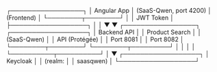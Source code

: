 ┌─────────────────┐
│  Angular App    │ (SaaS-Qwen, port 4200)
│  (Frontend)     │
└────────┬────────┘
         │
         │ JWT Token
         │
         ├──────────────────┐
         │                  │
         ▼                  ▼
┌─────────────────┐   ┌──────────────────┐
│  Backend API    │   │  Product Search  │
│  (SaaS-Qwen)    │   │  API (Protégée)  │
│  Port 8081      │   │  Port 8082       │
└────────┬────────┘   └────────┬─────────┘
         │                     │
         │                     │
         └──────────┬──────────┘
                    │
                    ▼
         ┌──────────────────┐
         │    Keycloak      │
         │    (realm:       │
         │    saasqwen)     │
         └──────────────────┘
